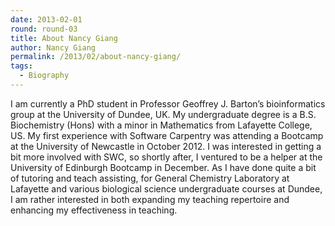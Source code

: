 ```yaml
---
date: 2013-02-01
round: round-03
title: About Nancy Giang
author: Nancy Giang
permalink: /2013/02/about-nancy-giang/
tags:
  - Biography
---
```

I am currently a PhD student in Professor Geoffrey J. Barton&#8217;s bioinformatics group at the University of Dundee, UK. My undergraduate degree is a B.S. Biochemistry (Hons) with a minor in Mathematics from Lafayette College, US. My first experience with Software Carpentry was attending a Bootcamp at the University of Newcastle in October 2012. I was interested in getting a bit more involved with SWC, so shortly after, I ventured to be a helper at the University of Edinburgh Bootcamp in December. As I have done quite a bit of tutoring and teach assisting, for General Chemistry Laboratory at Lafayette and various biological science undergraduate courses at Dundee, I am rather interested in both expanding my teaching repertoire and enhancing my effectiveness in teaching.
